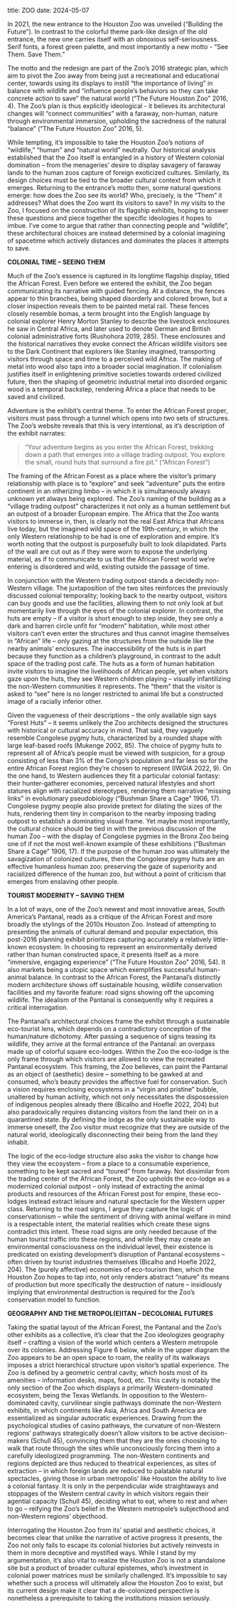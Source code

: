 title: ZOO date: 2024-05-07

In 2021, the new entrance to the Houston Zoo was unveiled (“Building the Future”). In contrast to the colorful theme park-like design of the old entrance, the new one carries itself with an obnoxious self-seriousness. Serif fonts, a forest green palette, and most importantly a new motto - “See Them. Save Them.”

The motto and the redesign are part of the Zoo’s 2016 strategic plan, which aim to pivot the Zoo away from being just a recreational and educational center, towards using its displays to instill “the importance of living” in balance with wildlife and “influence people’s behaviors so they can take concrete action to save” the natural world (“The Future Houston Zoo” 2016, 4). The Zoo’s plan is thus explicitly ideological - it believes its architectural changes will “connect communities” with a faraway, non-human, nature through environmental immersion, upholding the sacredness of the natural “balance” (“The Future Houston Zoo” 2016, 5). 
  
While tempting, it’s impossible to take the Houston Zoo’s notions of “wildlife,” “human” and “natural world” neutrally. Our historical analysis established that the Zoo itself is entangled in a history of Western colonial domination – from the menageries’ desire to display savagery of faraway lands to the human zoos capture of foreign exoticized cultures. Similarly, its design choices must be tied to the broader cultural context from which it emerges. Returning to the entrance’s motto then, some natural questions emerge: how does the Zoo see its world? Who, precisely, is the “Them” it addresses? What does the Zoo want its visitors to save? In my visits to the Zoo, I focused on the construction of its flagship exhibits, hoping to answer these questions and piece together the specific ideologies it hopes to imbue. I’ve come to argue that rather than connecting people and “wildlife”, these architectural choices are instead determined by a colonial imagining of spacetime which actively distances and dominates the places it attempts to save.


**COLONIAL TIME – SEEING THEM**

Much of the Zoo’s essence is captured in its longtime flagship display, titled the African Forest. Even before we entered the exhibit, the Zoo began communicating its narrative with guided fencing. At a distance, the fences appear to thin branches, being shaped disorderly and colored brown, but a closer inspection reveals them to be painted metal rail.  These fences closely resemble bomas, a term brought into the English language by colonial explorer Henry Morton Stanley to describe the livestock enclosures he saw in Central Africa, and later used to denote German and British colonial administrative forts (Rushohora 2019, 285). These enclosures and the historical narratives they evoke connect the African wildlife visitors see to the Dark Continent that explorers like Stanley imagined, transporting visitors through space and time to a perceived wild Africa. The making of metal into wood also taps into a broader social imagination. If colonialism justifies itself in enlightening primitive societies towards ordered civilized future, then the shaping of geometric industrial metal into disorded organic wood is a temporal backstep, rendering Africa a place that needs to be saved and civilized. 

Adventure is the exhibit’s central theme. To enter the African Forest proper, visitors must pass through a tunnel which opens into two sets of structures. The Zoo’s website reveals that this is very intentional, as it’s description of the exhibit narrates:

> “Your adventure begins as you enter the African Forest, trekking down a path that emerges into a village trading outpost. You explore the small, round huts that surround a fire pit.” (“African Forest”)

The framing of the African Forest as a place where the visitor’s primary relationship with place is to “explore” and seek “adventure” puts the entire continent in an otherizing limbo – in which it is simultaneously always unknown yet always being explored. The Zoo’s naming of the building as a “village trading outpost” characterizes it not only as a human settlement but an outpost of a broader European empire. The Africa that the Zoo wants visitors to immerse in, then, is clearly not the real East Africa that Africans live today, but the imagined wild space of the 19th-century, in which the only Western relationship to be had is one of exploration and empire. It’s worth noting that the outpost is purposefully built to look dilapidated. Parts of the wall are cut out as if they were worn to expose the underlying material, as if to communicate to us that the African Forest world we’re entering is disordered and wild, existing outside the passage of time.

In conjunction with the Western trading outpost stands a decidedly non-Western village. The juxtaposition of the two sites reinforces the previously discussed colonial temporality; looking back to the nearby outpost, visitors can buy goods and use the facilities, allowing them to not only look at but momentarily live through the eyes of the colonial explorer. In contrast, the huts are empty – if a visitor is short enough to step inside, they see only a dark and barren circle unfit for “modern” habitation, while most other visitors can’t even enter the structures and thus cannot imagine themselves in “African” life – only gazing at the structures from the outside like the nearby animals’ enclosures.  The inaccessibility of the huts is in part because they function as a children’s playground, in contrast to the adult space of the trading post café. The huts as a form of human habitation invite visitors to imagine the livelihoods of African people, yet when visitors gaze upon the huts, they see Western children playing – visually infantilizing the non-Western communities it represents.  The “them” that the visitor is asked to “see” here is no longer restricted to animal life but a constructed image of a racially inferior other.

Given the vagueness of their descriptions – the only available sign says “Forest Huts” – it seems unlikely the Zoo architects designed the structures with historical or cultural accuracy in mind. That said, they vaguely resemble Congolese pygmy huts, characterized by a rounded shape with large leaf-based roofs (Mukenge 2002, 85). The choice of pygmy huts to represent all of Africa’s people must be viewed with suspicion, for a group consisting of less than 3% of the Congo’s population and far less so for the entire African Forest region they’re chosen to represent (IWGIA 2022, 9). On the one hand, to Western audiences they fit a particular colonial fantasy: their hunter-gatherer economies, perceived natural lifestyles and short statures align with racialized stereotypes, rendering them narrative “missing links” in evolutionary pseudobiology (“Bushman Share a Cage” 1906, 17). Congolese pygmy people also provide pretext for dilating the sizes of the huts, rendering them tiny in comparison to the nearby imposing trading outpost to establish a dominating visual frame. Yet maybe most importantly, the cultural choice should be tied in with the previous discussion of the human Zoo – with the display of Congolese pygmies in the Bronx Zoo being one of if not the most well-known example of these exhibitions (“Bushman Share a Cage” 1906, 17). If the purpose of the human zoo was ultimately the savagization of colonized cultures, then the Congolese pygmy huts are an effective humanless human zoo: preserving the gaze of superiority and racialized difference of the human zoo, but without a point of criticism that emerges from enslaving other people. 

**TOURIST MODERNITY – SAVING THEM**

In a lot of ways, one of the Zoo’s newest and most innovative areas, South America’s Pantanal, reads as a critique of the African Forest and more broadly the stylings of the 2010s Houston Zoo. Instead of attempting to presenting the animals of cultural demand and popular expectation, this post-2016 planning exhibit prioritizes capturing accurately a relatively little-known ecosystem. In choosing to represent an environmentally derived rather than human constructed space, it presents itself as a more “immersive, engaging experience” (“The Future Houston Zoo” 2016, 54). It also markets being a utopic space which exemplifies successful human-animal balance. In contrast to the African Forest, the Pantanal’s distinctly modern architecture shows off sustainable housing, wildlife conservation facilities and my favorite feature: road signs showing off the upcoming wildlife. The idealism of the Pantanal is consequently why it requires a critical interrogation. 
   
The Pantanal’s architectural choices frame the exhibit through a sustainable eco-tourist lens, which depends on a contradictory conception of the human/nature dichotomy. After passing a sequence of signs teasing its wildlife, they arrive at the formal entrance of the Pantanal: an overpass made up of colorful square eco-lodges. Within the Zoo the eco-lodge is the only frame through which visitors are allowed to view the recreated Pantanal ecosystem. This framing, the Zoo believes, can paint the Pantanal as an object of (aesthetic) desire – something to be gawked at and consumed, who’s beauty provides the affective fuel for conservation. Such a vision requires enclosing ecosystems in a “virgin and pristine” bubble, unaltered by human activity, which not only necessitates the dispossession of indigenous peoples already there (Bicalho and Hoefle 2022, 204) but also paradoxically requires distancing visitors from the land their on in a quarantined state. By defining the lodge as the only sustainable way to immerse oneself, the Zoo visitor must recognize that they are outside of the natural world, ideologically disconnecting their being from the land they inhabit. 
  
The logic of the eco-lodge structure also asks the visitor to change how they view the ecosystem – from a place to a consumable experience, something to be kept sacred and “toured” from faraway. Not dissimilar from the trading center of the African Forest, the Zoo upholds the eco-lodge as a modernized colonial outpost – only instead of extracting the animal products and resources of the African Forest post for empire, these eco-lodges instead extract leisure and natural spectacle for the Western upper class. Returning to the road signs, I argue they capture the logic of conservationism – while the sentiment of driving with animal welfare in mind is a respectable intent, the material realities which create these signs contradict this intent. These road signs are only needed because of the human tourist traffic into these regions, and while they may create an environmental consciousness on the individual level, their existence is predicated on existing development’s disruption of Pantanal ecosystems – often driven by tourist industries themselves (Bicalho and Hoefle 2022, 204). The (purely affective) economies of eco-tourism then, which the Houston Zoo hopes to tap into, not only renders abstract “nature” its means of production but more specifically the destruction of nature – insidiously implying that environmental destruction is required for the Zoo’s conservation model to function. 

**GEOGRAPHY AND THE METROPOL(E)ITAN – DECOLONIAL FUTURES**

Taking the spatial layout of the African Forest, the Pantanal and the Zoo’s other exhibits as a collective, it’s clear that the Zoo ideologizes geography itself – crafting a vision of the world which centers a Western metropole over its colonies. Addressing Figure 6 below, while in the upper diagram the Zoo appears to be an open space to roam, the reality of its walkways imposes a strict hierarchical structure upon visitor’s spatial experience. The Zoo is defined by a geometric central cavity, which hosts most of its amenities – information desks, maps, food, etc. This cavity is notably the only section of the Zoo which displays a primarily Western-dominated ecosystem, being the Texas Wetlands. In opposition to the Western-dominated cavity, curvilinear single pathways dominate the non-Western exhibits, in which continents like Asia, Africa and South America are essentialized as singular autocratic experiences. Drawing from the psychological studies of casino pathways, the curvature of non-Western regions’ pathways strategically doesn’t allow visitors to be active decision-makers (Schull 45), convincing them that they are the ones choosing to walk that route through the sites while unconsciously forcing them into a carefully ideologized programming. The non-Western continents and regions depicted are thus reduced to theatrical experiences, as sites of extraction – in which foreign lands are reduced to palatable natural spectacles, giving those in urban metropolis’ like Houston the ability to live a colonial fantasy. It is only in the perpendicular wide straightaways and stoppages of the Western central cavity in which visitors regain their agential capacity (Schull 45), deciding what to eat, where to rest and when to go – reifying the Zoo’s belief in the Western metropole’s subjecthood and non-Western regions’ objecthood.

Interrogating the Houston Zoo from its’ spatial and aesthetic choices, it becomes clear that unlike the narrative of active progress it presents, the Zoo not only fails to escape its colonial histories but actively reinvests in them in more deceptive and mystified ways. While I stand by my argumentation, it’s also vital to realize the Houston Zoo is not a standalone site but a product of broader cultural epistemes, who’s investment in colonial power matrices must be similarly challenged. It’s impossible to say whether such a process will ultimately allow the Houston Zoo to exist, but its current design make it clear that a de-colonized perspective is nonetheless a prerequisite to taking the institutions mission seriously. 
